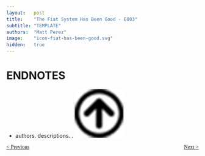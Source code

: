 ```yaml
---
layout:   post
title:    "The Fiat System Has Been Good - E003"
subtitle: "TEMPLATE"
authors:  "Matt Perez"
image:    "icon-fiat-has-been-good.svg"
hidden:   true
---
```


<div style="display:none; ">
 <p>Time for an alternative.</p>
</div>

<h1></h1>
 <p></p>

<h1 class="_section">ENDNOTES</h1>
 <ul>
  <li id="en01">
   <p class="_list-item">
    authors.
    descriptions.
    <a href="" target='_blank'></a>.
    <a class="_uparrow" href="#bm01"><img src="/assets/img/arrow-up-icon.png"></a>
   </p>
  </li>
 </ul>

<div style="margin-bottom:1in; font-family: American Typewriter, serif; ">
 <span style="float:left; ">
  <a href="https://radicalcompanies.com/2024/12/01/book4-002">&lt; Previous</a>
 </span>
 <span style="float:right; ">
  <a href="https://radicalcompanies.com/2024/11/28/book4-intro">Next &gt;</a>
 </span>
</div>

